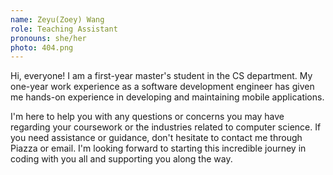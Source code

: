 ```yaml
---
name: Zeyu(Zoey) Wang
role: Teaching Assistant
pronouns: she/her
photo: 404.png
---
```


Hi, everyone! I am a first-year master's student in the CS department. My one-year work experience as a software development engineer has given me hands-on experience in developing and maintaining mobile applications. 

I'm here to help you with any questions or concerns you may have regarding your coursework or the industries related to computer science. If you need assistance or guidance, don't hesitate to contact me through Piazza or email. I'm looking forward to starting this incredible journey in coding with you all and supporting you along the way.
